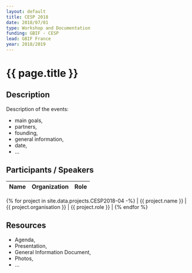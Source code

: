 ```yaml
---
layout: default
title: CESP 2018
date: 2018/07/01
type: Workshop and Documentation
funding: GBIF - CESP
lead: GBIF France
year: 2018/2019
---
```


# {{ page.title }}

## Description 


Description of the events:

- main goals,
- partners,
- founding, 
- general information, 
- date, 
- ... 


## Participants / Speakers 


| Name | Organization | Role |
|------|--------------|------|
{% for project in site.data.projects.CESP2018-04 -%}
| {{ project.name }}  | {{ project.organisation }}  | {{ project.role }} |
{% endfor %}


## Resources 

- Agenda,
- Presentation, 
- General Information Document, 
- Photos,
-  ... 